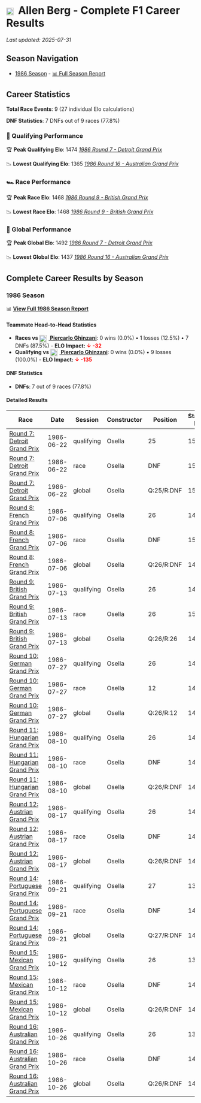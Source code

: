 # <img src="https://upload.wikimedia.org/wikipedia/commons/c/cf/Flag_of_Canada.svg" alt="Canada" width="20" height="auto" style="vertical-align: middle; margin-right: 5px;" onerror="this.outerHTML='🇨🇦'; this.style.marginRight='5px';"/> Allen Berg - Complete F1 Career Results

*Last updated: 2025-07-31*

## Season Navigation

- [1986 Season](#1986-season) - [📊 Full Season Report](../seasons/1986-season-report)

## Career Statistics

**Total Race Events**: 9 (27 individual Elo calculations)

**DNF Statistics**: 7 DNFs out of 9 races (77.8%)

### 🏁 Qualifying Performance

🏆 **Peak Qualifying Elo**: 1474
   *[1986 Round 7 - Detroit Grand Prix](../seasons/1986-season-report#round-7-detroit-grand-prix)*

📉 **Lowest Qualifying Elo**: 1365
   *[1986 Round 16 - Australian Grand Prix](../seasons/1986-season-report#round-16-australian-grand-prix)*

### 🏎️ Race Performance

🏆 **Peak Race Elo**: 1468
   *[1986 Round 9 - British Grand Prix](../seasons/1986-season-report#round-9-british-grand-prix)*

📉 **Lowest Race Elo**: 1468
   *[1986 Round 9 - British Grand Prix](../seasons/1986-season-report#round-9-british-grand-prix)*

### 🌟 Global Performance

🏆 **Peak Global Elo**: 1492
   *[1986 Round 7 - Detroit Grand Prix](../seasons/1986-season-report#round-7-detroit-grand-prix)*

📉 **Lowest Global Elo**: 1437
   *[1986 Round 16 - Australian Grand Prix](../seasons/1986-season-report#round-16-australian-grand-prix)*


## Complete Career Results by Season

### 1986 Season

📊 **[View Full 1986 Season Report](../seasons/1986-season-report)**

#### Teammate Head-to-Head Statistics

- **Races vs [<img src="https://upload.wikimedia.org/wikipedia/commons/0/03/Flag_of_Italy.svg" alt="Italy" width="20" height="auto" style="vertical-align: middle; margin-right: 5px;" onerror="this.outerHTML='🇮🇹'; this.style.marginRight='5px';"/> Piercarlo Ghinzani](piercarlo-ghinzani)**: 0 wins (0.0%) • 1 losses (12.5%) • 7 DNFs (87.5%) - **ELO Impact: **<span style="color: red;">↓ -32</span>****
- **Qualifying vs [<img src="https://upload.wikimedia.org/wikipedia/commons/0/03/Flag_of_Italy.svg" alt="Italy" width="20" height="auto" style="vertical-align: middle; margin-right: 5px;" onerror="this.outerHTML='🇮🇹'; this.style.marginRight='5px';"/> Piercarlo Ghinzani](piercarlo-ghinzani)**: 0 wins (0.0%) • 9 losses (100.0%) - **ELO Impact: **<span style="color: red;">↓ -135</span>****

#### DNF Statistics

- **DNFs**: 7 out of 9 races (77.8%)

#### Detailed Results

| Race | Date | Session | Constructor | Position | Starting ELO | ELO Change | Final ELO | Teammate |
|------|------|---------|-------------|----------|--------------|------------|-----------|----------|
| [Round 7: Detroit Grand Prix](../seasons/1986-season-report#round-7-detroit-grand-prix) | 1986-06-22 | qualifying | Osella | 25 | 1500 | -26 | 1474 | [<img src="https://upload.wikimedia.org/wikipedia/commons/0/03/Flag_of_Italy.svg" alt="Italy" width="20" height="auto" style="vertical-align: middle; margin-right: 5px;" onerror="this.outerHTML='🇮🇹'; this.style.marginRight='5px';"/> Piercarlo Ghinzani](piercarlo-ghinzani) |
| [Round 7: Detroit Grand Prix](../seasons/1986-season-report#round-7-detroit-grand-prix) | 1986-06-22 | race | Osella | DNF | 1500 | N/A | 1500 | [<img src="https://upload.wikimedia.org/wikipedia/commons/0/03/Flag_of_Italy.svg" alt="Italy" width="20" height="auto" style="vertical-align: middle; margin-right: 5px;" onerror="this.outerHTML='🇮🇹'; this.style.marginRight='5px';"/> Piercarlo Ghinzani](piercarlo-ghinzani) |
| [Round 7: Detroit Grand Prix](../seasons/1986-season-report#round-7-detroit-grand-prix) | 1986-06-22 | global | Osella | Q:25/R:DNF | 1500 | -8 | 1492 | [<img src="https://upload.wikimedia.org/wikipedia/commons/0/03/Flag_of_Italy.svg" alt="Italy" width="20" height="auto" style="vertical-align: middle; margin-right: 5px;" onerror="this.outerHTML='🇮🇹'; this.style.marginRight='5px';"/> Piercarlo Ghinzani](piercarlo-ghinzani) |
| [Round 8: French Grand Prix](../seasons/1986-season-report#round-8-french-grand-prix) | 1986-07-06 | qualifying | Osella | 26 | 1474 | -22 | 1452 | [<img src="https://upload.wikimedia.org/wikipedia/commons/0/03/Flag_of_Italy.svg" alt="Italy" width="20" height="auto" style="vertical-align: middle; margin-right: 5px;" onerror="this.outerHTML='🇮🇹'; this.style.marginRight='5px';"/> Piercarlo Ghinzani](piercarlo-ghinzani) |
| [Round 8: French Grand Prix](../seasons/1986-season-report#round-8-french-grand-prix) | 1986-07-06 | race | Osella | DNF | 1500 | N/A | 1500 | [<img src="https://upload.wikimedia.org/wikipedia/commons/0/03/Flag_of_Italy.svg" alt="Italy" width="20" height="auto" style="vertical-align: middle; margin-right: 5px;" onerror="this.outerHTML='🇮🇹'; this.style.marginRight='5px';"/> Piercarlo Ghinzani](piercarlo-ghinzani) |
| [Round 8: French Grand Prix](../seasons/1986-season-report#round-8-french-grand-prix) | 1986-07-06 | global | Osella | Q:26/R:DNF | 1492 | -7 | 1486 | [<img src="https://upload.wikimedia.org/wikipedia/commons/0/03/Flag_of_Italy.svg" alt="Italy" width="20" height="auto" style="vertical-align: middle; margin-right: 5px;" onerror="this.outerHTML='🇮🇹'; this.style.marginRight='5px';"/> Piercarlo Ghinzani](piercarlo-ghinzani) |
| [Round 9: British Grand Prix](../seasons/1986-season-report#round-9-british-grand-prix) | 1986-07-13 | qualifying | Osella | 26 | 1452 | -18 | 1433 | [<img src="https://upload.wikimedia.org/wikipedia/commons/0/03/Flag_of_Italy.svg" alt="Italy" width="20" height="auto" style="vertical-align: middle; margin-right: 5px;" onerror="this.outerHTML='🇮🇹'; this.style.marginRight='5px';"/> Piercarlo Ghinzani](piercarlo-ghinzani) |
| [Round 9: British Grand Prix](../seasons/1986-season-report#round-9-british-grand-prix) | 1986-07-13 | race | Osella | 26 | 1500 | -32 | 1468 | [<img src="https://upload.wikimedia.org/wikipedia/commons/0/03/Flag_of_Italy.svg" alt="Italy" width="20" height="auto" style="vertical-align: middle; margin-right: 5px;" onerror="this.outerHTML='🇮🇹'; this.style.marginRight='5px';"/> Piercarlo Ghinzani](piercarlo-ghinzani) |
| [Round 9: British Grand Prix](../seasons/1986-season-report#round-9-british-grand-prix) | 1986-07-13 | global | Osella | Q:26/R:26 | 1486 | -28 | 1458 | [<img src="https://upload.wikimedia.org/wikipedia/commons/0/03/Flag_of_Italy.svg" alt="Italy" width="20" height="auto" style="vertical-align: middle; margin-right: 5px;" onerror="this.outerHTML='🇮🇹'; this.style.marginRight='5px';"/> Piercarlo Ghinzani](piercarlo-ghinzani) |
| [Round 10: German Grand Prix](../seasons/1986-season-report#round-10-german-grand-prix) | 1986-07-27 | qualifying | Osella | 26 | 1433 | -16 | 1418 | [<img src="https://upload.wikimedia.org/wikipedia/commons/0/03/Flag_of_Italy.svg" alt="Italy" width="20" height="auto" style="vertical-align: middle; margin-right: 5px;" onerror="this.outerHTML='🇮🇹'; this.style.marginRight='5px';"/> Piercarlo Ghinzani](piercarlo-ghinzani) |
| [Round 10: German Grand Prix](../seasons/1986-season-report#round-10-german-grand-prix) | 1986-07-27 | race | Osella | 12 | 1468 | N/A | 1468 | [<img src="https://upload.wikimedia.org/wikipedia/commons/0/03/Flag_of_Italy.svg" alt="Italy" width="20" height="auto" style="vertical-align: middle; margin-right: 5px;" onerror="this.outerHTML='🇮🇹'; this.style.marginRight='5px';"/> Piercarlo Ghinzani](piercarlo-ghinzani) |
| [Round 10: German Grand Prix](../seasons/1986-season-report#round-10-german-grand-prix) | 1986-07-27 | global | Osella | Q:26/R:12 | 1458 | -5 | 1453 | [<img src="https://upload.wikimedia.org/wikipedia/commons/0/03/Flag_of_Italy.svg" alt="Italy" width="20" height="auto" style="vertical-align: middle; margin-right: 5px;" onerror="this.outerHTML='🇮🇹'; this.style.marginRight='5px';"/> Piercarlo Ghinzani](piercarlo-ghinzani) |
| [Round 11: Hungarian Grand Prix](../seasons/1986-season-report#round-11-hungarian-grand-prix) | 1986-08-10 | qualifying | Osella | 26 | 1418 | -14 | 1404 | [<img src="https://upload.wikimedia.org/wikipedia/commons/0/03/Flag_of_Italy.svg" alt="Italy" width="20" height="auto" style="vertical-align: middle; margin-right: 5px;" onerror="this.outerHTML='🇮🇹'; this.style.marginRight='5px';"/> Piercarlo Ghinzani](piercarlo-ghinzani) |
| [Round 11: Hungarian Grand Prix](../seasons/1986-season-report#round-11-hungarian-grand-prix) | 1986-08-10 | race | Osella | DNF | 1468 | N/A | 1468 | [<img src="https://upload.wikimedia.org/wikipedia/commons/0/03/Flag_of_Italy.svg" alt="Italy" width="20" height="auto" style="vertical-align: middle; margin-right: 5px;" onerror="this.outerHTML='🇮🇹'; this.style.marginRight='5px';"/> Piercarlo Ghinzani](piercarlo-ghinzani) |
| [Round 11: Hungarian Grand Prix](../seasons/1986-season-report#round-11-hungarian-grand-prix) | 1986-08-10 | global | Osella | Q:26/R:DNF | 1453 | -4 | 1449 | [<img src="https://upload.wikimedia.org/wikipedia/commons/0/03/Flag_of_Italy.svg" alt="Italy" width="20" height="auto" style="vertical-align: middle; margin-right: 5px;" onerror="this.outerHTML='🇮🇹'; this.style.marginRight='5px';"/> Piercarlo Ghinzani](piercarlo-ghinzani) |
| [Round 12: Austrian Grand Prix](../seasons/1986-season-report#round-12-austrian-grand-prix) | 1986-08-17 | qualifying | Osella | 26 | 1404 | -12 | 1392 | [<img src="https://upload.wikimedia.org/wikipedia/commons/0/03/Flag_of_Italy.svg" alt="Italy" width="20" height="auto" style="vertical-align: middle; margin-right: 5px;" onerror="this.outerHTML='🇮🇹'; this.style.marginRight='5px';"/> Piercarlo Ghinzani](piercarlo-ghinzani) |
| [Round 12: Austrian Grand Prix](../seasons/1986-season-report#round-12-austrian-grand-prix) | 1986-08-17 | race | Osella | DNF | 1468 | N/A | 1468 | [<img src="https://upload.wikimedia.org/wikipedia/commons/0/03/Flag_of_Italy.svg" alt="Italy" width="20" height="auto" style="vertical-align: middle; margin-right: 5px;" onerror="this.outerHTML='🇮🇹'; this.style.marginRight='5px';"/> Piercarlo Ghinzani](piercarlo-ghinzani) |
| [Round 12: Austrian Grand Prix](../seasons/1986-season-report#round-12-austrian-grand-prix) | 1986-08-17 | global | Osella | Q:26/R:DNF | 1449 | -4 | 1445 | [<img src="https://upload.wikimedia.org/wikipedia/commons/0/03/Flag_of_Italy.svg" alt="Italy" width="20" height="auto" style="vertical-align: middle; margin-right: 5px;" onerror="this.outerHTML='🇮🇹'; this.style.marginRight='5px';"/> Piercarlo Ghinzani](piercarlo-ghinzani) |
| [Round 14: Portuguese Grand Prix](../seasons/1986-season-report#round-14-portuguese-grand-prix) | 1986-09-21 | qualifying | Osella | 27 | 1392 | -10 | 1382 | [<img src="https://upload.wikimedia.org/wikipedia/commons/0/03/Flag_of_Italy.svg" alt="Italy" width="20" height="auto" style="vertical-align: middle; margin-right: 5px;" onerror="this.outerHTML='🇮🇹'; this.style.marginRight='5px';"/> Piercarlo Ghinzani](piercarlo-ghinzani) |
| [Round 14: Portuguese Grand Prix](../seasons/1986-season-report#round-14-portuguese-grand-prix) | 1986-09-21 | race | Osella | DNF | 1468 | N/A | 1468 | [<img src="https://upload.wikimedia.org/wikipedia/commons/0/03/Flag_of_Italy.svg" alt="Italy" width="20" height="auto" style="vertical-align: middle; margin-right: 5px;" onerror="this.outerHTML='🇮🇹'; this.style.marginRight='5px';"/> Piercarlo Ghinzani](piercarlo-ghinzani) |
| [Round 14: Portuguese Grand Prix](../seasons/1986-season-report#round-14-portuguese-grand-prix) | 1986-09-21 | global | Osella | Q:27/R:DNF | 1445 | -3 | 1442 | [<img src="https://upload.wikimedia.org/wikipedia/commons/0/03/Flag_of_Italy.svg" alt="Italy" width="20" height="auto" style="vertical-align: middle; margin-right: 5px;" onerror="this.outerHTML='🇮🇹'; this.style.marginRight='5px';"/> Piercarlo Ghinzani](piercarlo-ghinzani) |
| [Round 15: Mexican Grand Prix](../seasons/1986-season-report#round-15-mexican-grand-prix) | 1986-10-12 | qualifying | Osella | 26 | 1382 | -9 | 1373 | [<img src="https://upload.wikimedia.org/wikipedia/commons/0/03/Flag_of_Italy.svg" alt="Italy" width="20" height="auto" style="vertical-align: middle; margin-right: 5px;" onerror="this.outerHTML='🇮🇹'; this.style.marginRight='5px';"/> Piercarlo Ghinzani](piercarlo-ghinzani) |
| [Round 15: Mexican Grand Prix](../seasons/1986-season-report#round-15-mexican-grand-prix) | 1986-10-12 | race | Osella | DNF | 1468 | N/A | 1468 | [<img src="https://upload.wikimedia.org/wikipedia/commons/0/03/Flag_of_Italy.svg" alt="Italy" width="20" height="auto" style="vertical-align: middle; margin-right: 5px;" onerror="this.outerHTML='🇮🇹'; this.style.marginRight='5px';"/> Piercarlo Ghinzani](piercarlo-ghinzani) |
| [Round 15: Mexican Grand Prix](../seasons/1986-season-report#round-15-mexican-grand-prix) | 1986-10-12 | global | Osella | Q:26/R:DNF | 1442 | -3 | 1440 | [<img src="https://upload.wikimedia.org/wikipedia/commons/0/03/Flag_of_Italy.svg" alt="Italy" width="20" height="auto" style="vertical-align: middle; margin-right: 5px;" onerror="this.outerHTML='🇮🇹'; this.style.marginRight='5px';"/> Piercarlo Ghinzani](piercarlo-ghinzani) |
| [Round 16: Australian Grand Prix](../seasons/1986-season-report#round-16-australian-grand-prix) | 1986-10-26 | qualifying | Osella | 26 | 1373 | -8 | 1365 | [<img src="https://upload.wikimedia.org/wikipedia/commons/0/03/Flag_of_Italy.svg" alt="Italy" width="20" height="auto" style="vertical-align: middle; margin-right: 5px;" onerror="this.outerHTML='🇮🇹'; this.style.marginRight='5px';"/> Piercarlo Ghinzani](piercarlo-ghinzani) |
| [Round 16: Australian Grand Prix](../seasons/1986-season-report#round-16-australian-grand-prix) | 1986-10-26 | race | Osella | DNF | 1468 | N/A | 1468 | [<img src="https://upload.wikimedia.org/wikipedia/commons/0/03/Flag_of_Italy.svg" alt="Italy" width="20" height="auto" style="vertical-align: middle; margin-right: 5px;" onerror="this.outerHTML='🇮🇹'; this.style.marginRight='5px';"/> Piercarlo Ghinzani](piercarlo-ghinzani) |
| [Round 16: Australian Grand Prix](../seasons/1986-season-report#round-16-australian-grand-prix) | 1986-10-26 | global | Osella | Q:26/R:DNF | 1440 | -2 | 1437 | [<img src="https://upload.wikimedia.org/wikipedia/commons/0/03/Flag_of_Italy.svg" alt="Italy" width="20" height="auto" style="vertical-align: middle; margin-right: 5px;" onerror="this.outerHTML='🇮🇹'; this.style.marginRight='5px';"/> Piercarlo Ghinzani](piercarlo-ghinzani) |

